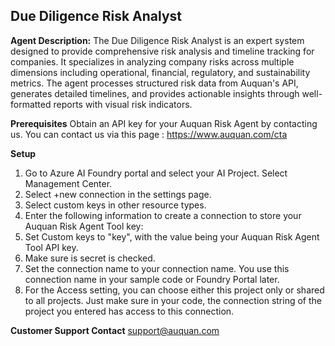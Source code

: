 ## Due Diligence Risk Analyst

**Agent Description:**
The Due Diligence Risk Analyst is an expert system designed to provide comprehensive risk analysis and timeline tracking for companies. It specializes in analyzing company risks across multiple dimensions including operational, financial, regulatory, and sustainability metrics. The agent processes structured risk data from Auquan's API, generates detailed timelines, and provides actionable insights through well-formatted reports with visual risk indicators.

**Prerequisites**
Obtain an API key for your Auquan Risk Agent by contacting us.
You can contact us via this page : https://www.auquan.com/cta


**Setup**
1. Go to Azure AI Foundry portal and select your AI Project. Select Management Center.
2. Select +new connection in the settings page.
3. Select custom keys in other resource types.
4. Enter the following information to create a connection to store your Auquan Risk Agent Tool key:
5. Set Custom keys to "key", with the value being your Auquan Risk Agent Tool API key.
6. Make sure is secret is checked.
7. Set the connection name to your connection name. You use this connection name in your sample code or Foundry Portal later.
8. For the Access setting, you can choose either this project only or shared to all projects. Just make sure in your code, the connection string of the project you entered has access to this connection.



**Customer Support Contact**
support@auquan.com